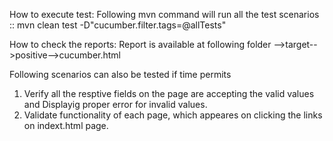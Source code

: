How to execute test:
Following mvn command will run all the test scenarios ::
mvn clean test -D"cucumber.filter.tags=@allTests"

How to check the reports:
Report is available at following folder -->target-->positive-->cucumber.html

Following scenarios can also be tested if time permits
1. Verify all the resptive fields on the page are accepting the valid values and Displayig proper error for invalid values.
2. Validate functionality of each page, which appeares on clicking the links on indext.html page.
